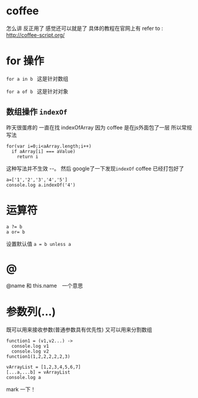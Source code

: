 # coffee
怎么讲 反正用了 感觉还可以就是了
具体的教程在官网上有
refer to : http://coffee-script.org/

# for 操作

  `for a in b `  这是针对数组
  
  `for a of b ` 这是针对对象

## 数组操作 `indexOf`
  昨天很蛋疼的 一直在找 indexOfArray 
  因为 coffee 是在js外面包了一层 所以常规写法
  ```
  for(var i=0;i<aArray.length;i++)
    if aArray[i] === aValue)
      return i
  ```
  这种写法并不生效 --。
  然后 google了一下发现`indexOf` coffee 已经打包好了
  ```
  a=['1','2','3','4','5']
  console.log a.indexOf('4')
  ```
# 运算符
```
a ?= b
a or= b
```
设置默认值
`a = b unless a`
# @
@name 和 this.name　一个意思

# 参数列(...)
既可以用来接收参数(普通参数具有优先性)
又可以用来分割数组
```
function1 = (v1,v2...) ->
  console.log v1
  console.log v2
function1(1,2,2,2,2,2,3)

vArrayList = [1,2,3,4,5,6,7]
[...a,...b] = vArrayList
console.log a
```
  mark 一下！
